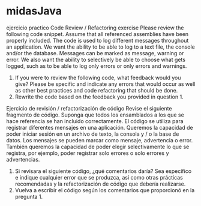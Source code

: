# midasJava
ejercicio practico
Code Review / Refactoring exercise
Please review the following code snippet. Assume that all referenced assemblies have been properly included. 
The code is used to log different messages throughout an application. We want the ability to be able to log to a text file, the console and/or the database. Messages can be marked as message, warning or error. We also want the ability to selectively be able to choose what gets logged, such as to be able to log only errors or only errors and warnings. 
1.	If you were to review the following code, what feedback would you give? Please be specific and indicate any errors that would occur as well as other best practices and code refactoring that should be done. 
2.	Rewrite the code based on the feedback you provided in question 1. 

Ejercicio de revisión / refactorización de código
Revise el siguiente fragmento de código. Suponga que todos los ensamblados a los que se hace referencia se han incluido correctamente.
El código se utiliza para registrar diferentes mensajes en una aplicación. Queremos la capacidad de poder iniciar sesión en un archivo de texto, la consola y / o la base de datos. Los mensajes se pueden marcar como mensaje, advertencia o error. También queremos la capacidad de poder elegir selectivamente lo que se registra, por ejemplo, poder registrar solo errores o solo errores y advertencias.
1. Si revisara el siguiente código, ¿qué comentarios daría? Sea específico e indique cualquier error que se produzca, así como otras prácticas recomendadas y la refactorización de código que debería realizarse.
2. Vuelva a escribir el código según los comentarios que proporcionó en la pregunta 1.

